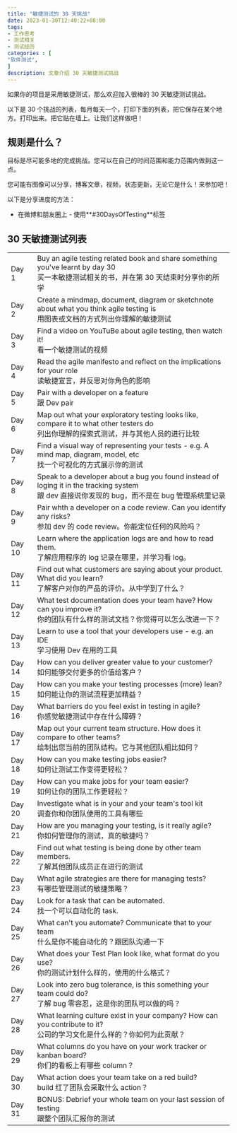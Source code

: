```yaml
---
title: "敏捷测试的 30 天挑战"
date: 2023-01-30T12:40:22+08:00
tags:
- 工作思考
- 测试相关
- 测试经历
categories : [
"软件测试",
]
description: 文章介绍 30 天敏捷测试挑战
---
```


如果你的项目是采用敏捷测试，那么欢迎加入很棒的 30 天敏捷测试挑战。

<!-- more -->

以下是 30 个挑战的列表，每月每天一个，打印下面的列表，把它保存在某个地方。打印出来。把它贴在墙上。让我们这样做吧！

## 规则是什么？

目标是尽可能多地的完成挑战。您可以在自己的时间范围和能力范围内做到这一点。

您可能有图像可以分享，博客文章，视频，状态更新，无论它是什么！来参加吧！

以下是分享进度的方法：

- 在微博和朋友圈上 - 使用**#30DaysOfTesting**标签

## 30 天敏捷测试列表

|        |                                                                                                                                                  |
| ------ | ------------------------------------------------------------------------------------------------------------------------------------------------ |
| Day 1  | Buy an agile testing related book and share something you've learnt by day 30 <br>买一本敏捷测试相关的书，并在第 30 天结束时分享你的所学         |
| Day 2  | Create a mindmap, document, diagram or sketchnote about what you think agile testing is<br>用图表或文档的方式列出你理解的敏捷测试                |
| Day 3  | Find a video on YouTuBe about agile testing, then watch it!<br>看一个敏捷测试的视频                                                              |
| Day 4  | Read the agile manifesto and reflect on the implications for your role<br>读敏捷宣言，并反思对你角色的影响                                       |
| Day 5  | Pair with a developer on a feature<br>跟 Dev pair                                                                                                |
| Day 6  | Map out what your exploratory testing looks like, compare it to what other testers do<br>列出你理解的探索式测试，并与其他人员的进行比较          |
| Day 7  | Find a visual way of representing your tests - e.g. A mind map, diagram, model, etc<br>找一个可视化的方式展示你的测试                            |
| Day 8  | Speak to a developer about a bug you found instead of loging it in the tracking system<br>跟 dev 直接说你发现的 bug，而不是在 bug 管理系统里记录 |
| Day 9  | Pair whth a developer on a code review. Can you identify any risks?<br>参加 dev 的 code review。你能定位任何的风险吗？                           |
| Day 10 | Learn where the application logs are and how to read them.<br>了解应用程序的 log 记录在哪里，并学习看 log。                                      |
| Day 11 | Find out what customers are saying about your product. What did you learn?<br>了解客户对你的产品的评价。从中学到了什么？                         |
| Day 12 | What test documentation does your team have? How can you improve it?<br>你的团队有什么样的测试文档？你觉得可以怎么改进一下？                     |
| Day 13 | Learn to use a tool that your developers use - e.g. an IDE<br>学习使用 Dev 在用的工具                                                            |
| Day 14 | How can you deliver greater value to your customer?<br>如何能够交付更多的价值给客户？                                                            |
| Day 15 | How can you make your testing processes (more) lean?<br>如何能让你的测试流程更加精益？                                                           |
| Day 16 | What barriers do you feel exist in testing in agile?<br>你感觉敏捷测试中存在什么障碍？                                                           |
| Day 17 | Map out your current team structure. How does it compare to other teams?<br>绘制出您当前的团队结构。它与其他团队相比如何？                       |
| Day 18 | How can you make testing jobs easier?<br>如何让测试工作变得更轻松？                                                                              |
| Day 19 | How can you make jobs for your team easier?<br>如何让你的团队工作更轻松？                                                                        |
| Day 20 | Investigate what is in your and your team's tool kit<br>调查你和你团队使用的工具有哪些                                                           |
| Day 21 | How are you managing your testing, is it really agile?<br>你如何管理你的测试，真的敏捷吗？                                                       |
| Day 22 | Find out what testing is being done by other team members.<br>了解其他团队成员正在进行的测试                                                     |
| Day 23 | What agile strategies are there for managing tests?<br>有哪些管理测试的敏捷策略？                                                                |
| Day 24 | Look for a task that can be automated.<br>找一个可以自动化的 task.                                                                               |
| Day 25 | What can't you automate? Communicate that to your team<br>什么是你不能自动化的？跟团队沟通一下                                                   |
| Day 26 | What does your Test Plan look like, what format do you use?<br>你的测试计划什么样的，使用的什么格式？                                            |
| Day 27 | Look into zero bug tolerance, is this something your team could do?<br>了解 bug 零容忍，这是你的团队可以做的吗？                                 |
| Day 28 | What learning culture exist in your company? How can you contribute to it?<br>公司的学习文化是什么样的？你如何为此贡献？                         |
| Day 29 | What columns do you have on your work tracker or kanban board?<br>你们的看板上有哪些 column？                                                    |
| Day 30 | What action does your team take on a red build?<br>build 红了团队会采取什么 action？                                                             |
| Day 31 | BONUS: Debrief your whole team on your last session of testing<br>跟整个团队汇报你的测试                                                         |
